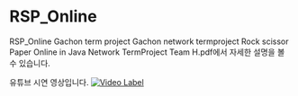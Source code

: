 # RSP_Online
RSP_Online Gachon term project
Gachon network termproject Rock scissor Paper Online in Java
Network TermProject Team H.pdf에서 자세한 설명을 볼 수 있습니다.


유튜브 시연 영상입니다.
[![Video Label](https://youtu.be/RMFb6O_aZ4U/0.jpg)](https://youtu.be/RMFb6O_aZ4U)
